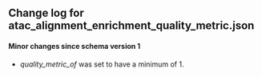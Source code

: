 ## Change log for atac_alignment_enrichment_quality_metric.json

#### Minor changes since schema version 1

* *quality_metric_of* was set to have a minimum of 1.
